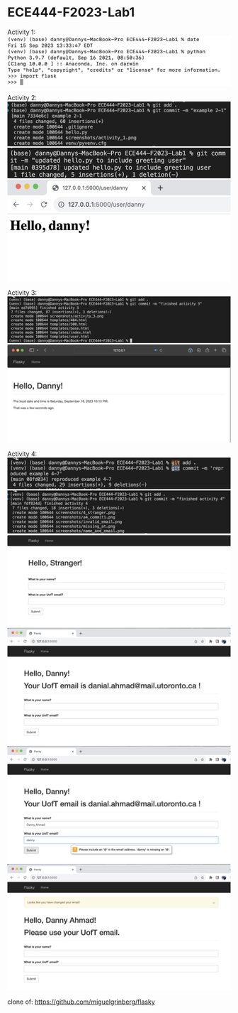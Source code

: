 # ECE444-F2023-Lab1
Activity 1:
![ScreenShot](https://github.com/daniql/ECE444-F2023-Lab1/blob/main/screenshots/activity_1.png)

Activity 2:
![ScreenShot](https://github.com/daniql/ECE444-F2023-Lab1/blob/main/screenshots/2-1_commit.png)
![ScreenShot](https://github.com/daniql/ECE444-F2023-Lab1/blob/main/screenshots/2-2_commit.png)
![ScreenShot](https://github.com/daniql/ECE444-F2023-Lab1/blob/main/screenshots/2-2_greeting.png)

Activity 3:
![ScreenShot](https://github.com/daniql/ECE444-F2023-Lab1/blob/main/screenshots/3_commit_message.png)
![ScreenShot](https://github.com/daniql/ECE444-F2023-Lab1/blob/main/screenshots/activity_3.png)

Activity 4:
![ScreenShot](https://github.com/daniql/ECE444-F2023-Lab1/blob/main/screenshots/a4_commit1.png)
![ScreenShot](https://github.com/daniql/ECE444-F2023-Lab1/blob/main/screenshots/a4_commit2.png)
![ScreenShot](https://github.com/daniql/ECE444-F2023-Lab1/blob/main/screenshots/4_stranger.png)
![ScreenShot](https://github.com/daniql/ECE444-F2023-Lab1/blob/main/screenshots/name_and_email.png)
![ScreenShot](https://github.com/daniql/ECE444-F2023-Lab1/blob/main/screenshots/missing_at.png)
![ScreenShot](https://github.com/daniql/ECE444-F2023-Lab1/blob/main/screenshots/invalid_email.png)

clone of: https://github.com/miguelgrinberg/flasky
